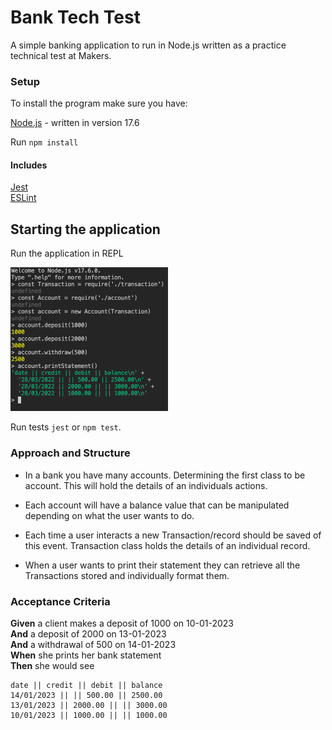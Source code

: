 # Bank Tech Test

A simple banking application to run in Node.js written as a practice technical test at Makers.

### Setup

To install the program make sure you have:

[Node.js](https://nodejs.org/en/) - written in version 17.6

Run ```npm install```

#### Includes

[Jest](https://jestjs.io)  
[ESLint](https://eslint.org)

## Starting the application

Run the application in REPL

<img src="ref/Node_REPL.png" width="50%" height="50%">

Run tests ```jest``` or ```npm test```.

### Approach and Structure

- In a bank you have many accounts. Determining the first class to be account. This will hold the details of an individuals actions.

- Each account will have a balance value that can be manipulated depending on what the user wants to do.

- Each time a user interacts a new Transaction/record should be saved of this event. Transaction class holds the details of an individual record.

- When a user wants to print their statement they can retrieve all the Transactions stored and individually format them.

### Acceptance Criteria

**Given** a client makes a deposit of 1000 on 10-01-2023  
**And** a deposit of 2000 on 13-01-2023  
**And** a withdrawal of 500 on 14-01-2023  
**When** she prints her bank statement  
**Then** she would see

```
date || credit || debit || balance
14/01/2023 || || 500.00 || 2500.00
13/01/2023 || 2000.00 || || 3000.00
10/01/2023 || 1000.00 || || 1000.00
```
